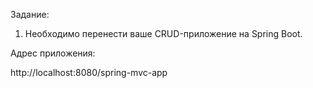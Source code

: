 Задание:
1. Необходимо перенести ваше CRUD-приложение на Spring Boot. 

Адрес приложения:

http://localhost:8080/spring-mvc-app
